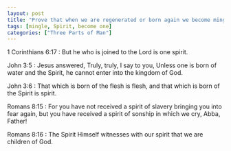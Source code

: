 ```yaml
---
layout: post
title: "Prove that when we are regenerated or born again we become mingled with God's Spirit and the two become one"
tags: [mingle, Spirit, become one]
categories: ["Three Parts of Man"]
---
```


1 Corinthians 6:17
: But he who is joined to the Lord is one spirit.

John 3:5
: Jesus answered, Truly, truly, I say to you, Unless one is born of water and the Spirit, he cannot enter into the kingdom of God.

John 3:6
: That which is born of the flesh is flesh, and that which is born of the Spirit is spirit.

Romans 8:15
:  For you have not received a spirit of slavery bringing you into fear again, but you have received a spirit of sonship in which we cry, Abba, Father!

Romans 8:16
: The Spirit Himself witnesses with our spirit that we are children of God.
